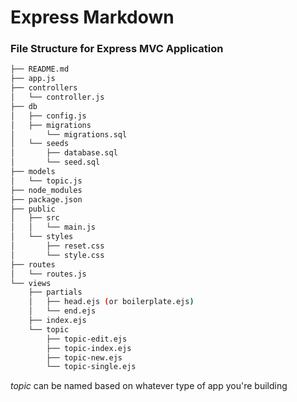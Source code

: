 # Express Markdown
### File Structure for Express MVC Application

```bash
├── README.md
├── app.js
├── controllers
│   └── controller.js
├── db
│   ├── config.js
│   ├── migrations
│       └── migrations.sql
│   └── seeds
│       ├── database.sql
│       └── seed.sql
├── models
│   └── topic.js
├── node_modules
├── package.json
├── public
│   ├── src
│   │   └── main.js
│   └── styles
│       ├── reset.css
│       └── style.css
├── routes
│   └── routes.js
└── views
    ├── partials
    │   ├── head.ejs (or boilerplate.ejs)
    │   └── end.ejs
    ├── index.ejs
    └── topic
        ├── topic-edit.ejs
        ├── topic-index.ejs
        ├── topic-new.ejs
        └── topic-single.ejs
```

_topic_ can be named based on whatever type of app you're building